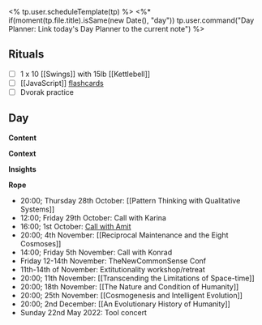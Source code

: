 <% tp.user.scheduleTemplate(tp) %>
<%* if(moment(tp.file.title).isSame(new Date(), "day")) tp.user.command("Day Planner: Link today's Day Planner to the current note") %>

## Rituals
- [ ] 1 x 10 [[Swings]] with 15lb [[Kettlebell]]
- [ ] [[JavaScript]] [flashcards](https://flash.learnprogramming.online/home)
- [ ] Dvorak practice

## Day
**Content**


**Context**


**Insights**


**Rope**
- 20:00; Thursday 28th October: [[Pattern Thinking with Qualitative Systems]]
- 12:00; Friday 29th October: Call with Karina
- 16:00; 1st October: [Call with Amit](https://zoom.us/j/96475798664?pwd=QjlDYjNHN3RBNzdnWGpuNVI5OGtEQT09)
- 20:00; 4th November: [[Reciprocal Maintenance and the Eight Cosmoses]]
- 14:00; Friday 5th November: Call with Konrad
- Friday 12-14th November: TheNewCommonSense Conf
- 11th-14th of November: Extitutionality workshop/retreat
- 20:00; 11th November: [[Transcending the Limitations of Space-time]]
- 20:00; 18th November: [[The Nature and Condition of Humanity]]
- 20:00; 25th November: [[Cosmogenesis and Intelligent Evolution]]
- 20:00; 2nd December: [[An Evolutionary History of Humanity]]
- Sunday 22nd May 2022: Tool concert